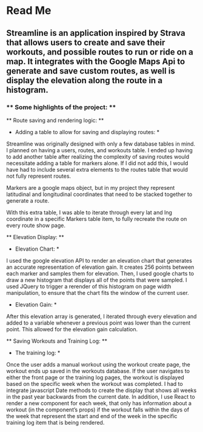 # Read Me

## Streamline is an application inspired by Strava that allows users to create and save their workouts, and possible routes to run or ride on a map. It integrates with the Google Maps Api to generate and save custom routes, as well is display the elevation along the route in a histogram.

### ** Some highlights of the project: **

** Route saving and rendering logic: **

* Adding a table to allow for saving and displaying routes: *

Streamline was originally designed with only a few database tables in mind. I planned on having a users, routes, and workouts table. I ended up having to add another table after realizing the complexity of saving routes would necessitate adding a table for markers alone. If I did not add this, I would have had to include several extra elements to the routes table that would not fully represent routes. 

Markers are a google maps object, but in my project they represent latitudinal and longitudinal coordinates that need to be stacked together to generate a route.

With this extra table, I was able to iterate through every lat and lng coordinate in a specific Markers table item, to fully recreate the route on every route show page. 

** Elevation Display: **

* Elevation Chart: *

I used the google elevation API to render an elevation chart that generates an accurate representation of elevation gain. It creates 256 points between each marker and samples them for elevation. Then, I used google charts to draw a new histogram that displays all of the points that were sampled. I used JQuery to trigger a rerender of this histogram on page width manipulation, to ensure that the chart fits the window of the current user. 

* Elevation Gain: *

After this elevation array is generated, I iterated through every elevation and added to a variable whenever a previous point was lower than the current point. This allowed for the elevation gain calculation. 

** Saving Workouts and Training Log: **

* The training log: *

Once the user adds a manual workout using the workout create page, the workout ends up saved in the workouts database. If the user navigates to either the front page or the training log pages, the workout is displayed based on the specific week when the workout was completed. I had to integrate javascript Date methods to create the display that shows all weeks in the past year backwards from the current date. In addition, I use React to render a new component for each week, that only has information about a workout (in the component’s props) if the workout falls within the days of the week that represent the start and end of the week in the specific training log item that is being rendered. 
